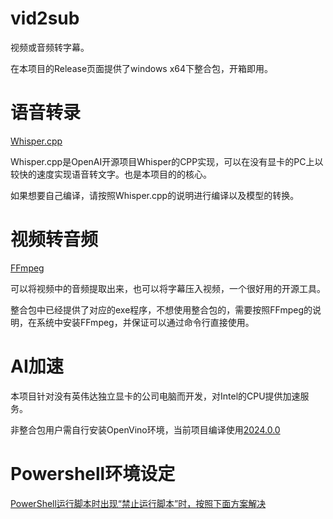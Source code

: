 # vid2sub
视频或音频转字幕。

在本项目的Release页面提供了windows x64下整合包，开箱即用。

# 语音转录
[Whisper.cpp](https://github.com/ggerganov/whisper.cpp)

Whisper.cpp是OpenAI开源项目Whisper的CPP实现，可以在没有显卡的PC上以较快的速度实现语音转文字。也是本项目的的核心。

如果想要自己编译，请按照Whisper.cpp的说明进行编译以及模型的转换。

# 视频转音频
[FFmpeg](https://github.com/FFmpeg/FFmpeg)

可以将视频中的音频提取出来，也可以将字幕压入视频，一个很好用的开源工具。

整合包中已经提供了对应的exe程序，不想使用整合包的，需要按照FFmpeg的说明，在系统中安装FFmpeg，并保证可以通过命令行直接使用。

# AI加速

本项目针对没有英伟达独立显卡的公司电脑而开发，对Intel的CPU提供加速服务。

非整合包用户需自行安装OpenVino环境，当前项目编译使用[2024.0.0](https://github.com/openvinotoolkit/openvino/releases/tag/2024.0.0)

# Powershell环境设定

[PowerShell运行脚本时出现“禁止运行脚本”时，按照下面方案解决](https://www.jianshu.com/p/2afbe757105c)
